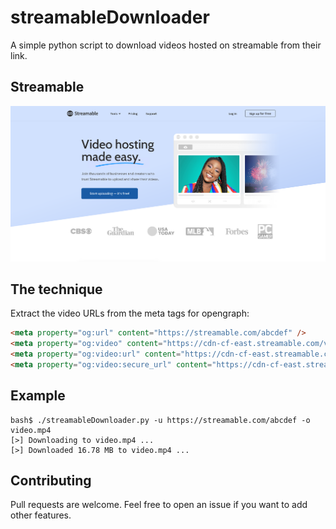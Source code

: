 # streamableDownloader

A simple python script to download videos hosted on streamable from their link.

## Streamable

![](./.github/streamable.png)

## The technique

Extract the video URLs from the meta tags for opengraph:

```html
<meta property="og:url" content="https://streamable.com/abcdef" />
<meta property="og:video" content="https://cdn-cf-east.streamable.com/video/mp4/abcdef.mp4?Expires=1642074961&Signature=NrOSgEjyOX51sLshgTMtDEShsC97cusGrQKr87hRbJe8NNP8gobxxmqgxaFTakaM5xK6Ykw8K32DLLTbJHO9A5KeGJG2mFvjbYfVPAp07qSd93g6LsesEmqWmnEZHH7MRyAYhq4cYWtQRekFdnsn0JtWvMoAMWI4IUG3nMrkb47tsSYY5XtfYN5KzaTAzh4UrgsyzDVofCVqGYxXR1KpU35hQFtiRan5i0GfFDXfv5YqJ1davybrY3Eygcpk7WJBA6yMtv5uuN6GbWRWvsyVypXFo2kw8NNUbheGgXXHLISaQqbYowMY5NGaX3O1G6uQ7htctIIcDXw13NDggXk4CL__&Key-Pair-Id=WXADY4C7RJIBPIOFRBWM">
<meta property="og:video:url" content="https://cdn-cf-east.streamable.com/video/mp4/abcdef.mp4?Expires=1642074961&Signature=NrOSgEjyOX51sLshgTMtDEShsC97cusGrQKr87hRbJe8NNP8gobxxmqgxaFTakaM5xK6Ykw8K32DLLTbJHO9A5KeGJG2mFvjbYfVPAp07qSd93g6LsesEmqWmnEZHH7MRyAYhq4cYWtQRekFdnsn0JtWvMoAMWI4IUG3nMrkb47tsSYY5XtfYN5KzaTAzh4UrgsyzDVofCVqGYxXR1KpU35hQFtiRan5i0GfFDXfv5YqJ1davybrY3Eygcpk7WJBA6yMtv5uuN6GbWRWvsyVypXFo2kw8NNUbheGgXXHLISaQqbYowMY5NGaX3O1G6uQ7htctIIcDXw13NDggXk4CL__&Key-Pair-Id=WXADY4C7RJIBPIOFRBWM">
<meta property="og:video:secure_url" content="https://cdn-cf-east.streamable.com/video/mp4/abcdef.mp4?Expires=1642074961&Signature=NrOSgEjyOX51sLshgTMtDEShsC97cusGrQKr87hRbJe8NNP8gobxxmqgxaFTakaM5xK6Ykw8K32DLLTbJHO9A5KeGJG2mFvjbYfVPAp07qSd93g6LsesEmqWmnEZHH7MRyAYhq4cYWtQRekFdnsn0JtWvMoAMWI4IUG3nMrkb47tsSYY5XtfYN5KzaTAzh4UrgsyzDVofCVqGYxXR1KpU35hQFtiRan5i0GfFDXfv5YqJ1davybrY3Eygcpk7WJBA6yMtv5uuN6GbWRWvsyVypXFo2kw8NNUbheGgXXHLISaQqbYowMY5NGaX3O1G6uQ7htctIIcDXw13NDggXk4CL__&Key-Pair-Id=WXADY4C7RJIBPIOFRBWM">
```

## Example

```
bash$ ./streamableDownloader.py -u https://streamable.com/abcdef -o video.mp4
[>] Downloading to video.mp4 ...
[>] Downloaded 16.78 MB to video.mp4 ...
```

## Contributing

Pull requests are welcome. Feel free to open an issue if you want to add other features.
